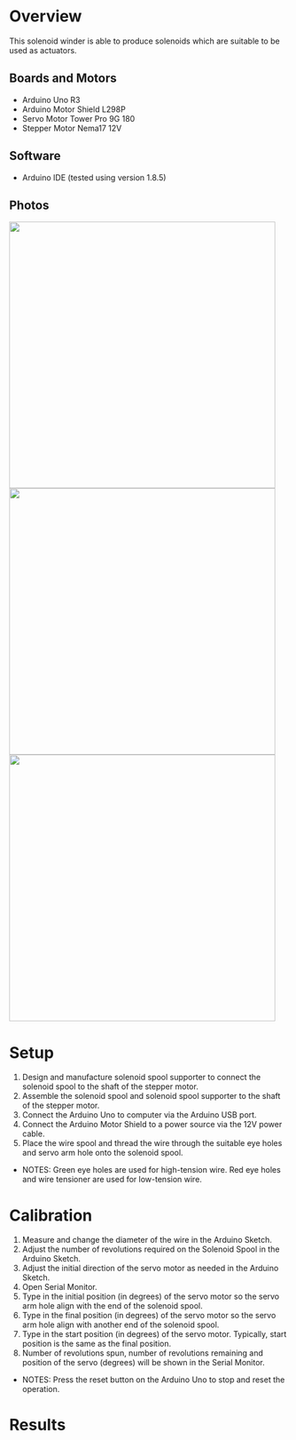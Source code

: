 # Overview
This solenoid winder is able to produce solenoids which are suitable to be used as actuators.

## Boards and Motors
 - Arduino Uno R3
 - Arduino Motor Shield L298P
 - Servo Motor Tower Pro 9G 180
 - Stepper Motor Nema17 12V
   
## Software
 - Arduino IDE (tested using version 1.8.5)
 
## Photos
 <img src="/Images/eye_holes.png"  width="480">
 <img src="/Images/spool_supporter.png"  width="480">
 <img src="/Images/servo_position.png"  width="480">
 
# Setup
 1. Design and manufacture solenoid spool supporter to connect the solenoid spool to the shaft of the stepper motor.
 2. Assemble the solenoid spool and solenoid spool supporter to the shaft of the stepper motor.
 3. Connect the Arduino Uno to computer via the Arduino USB port.
 4. Connect the Arduino Motor Shield to a power source via the 12V power cable.
 5. Place the wire spool and thread the wire through the suitable eye holes and servo arm hole onto the solenoid spool.
 * NOTES: Green eye holes are used for high-tension wire. Red eye holes and wire tensioner are used for low-tension wire.
 
# Calibration
 1. Measure and change the diameter of the wire in the Arduino Sketch.
 2. Adjust the number of revolutions required on the Solenoid Spool in the Arduino Sketch.
 3. Adjust the initial direction of the servo motor as needed in the Arduino Sketch.
 4. Open Serial Monitor.
 5. Type in the initial position (in degrees) of the servo motor so the servo arm hole align with the end of the solenoid spool.
 6. Type in the final position (in degrees) of the servo motor so the servo arm hole align with another end of the solenoid spool.
 7. Type in the start position (in degrees) of the servo motor. Typically, start position is the same as the final position.
 8. Number of revolutions spun, number of revolutions remaining and position of the servo (degrees) will be shown in the Serial Monitor.
 * NOTES: Press the reset button on the Arduino Uno to stop and reset the operation.
 
# Results
